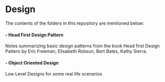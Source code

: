 # Design

The contents of the folders in this repository are mentioned below:
#### - Head First Design Pattern
Notes summarizing basic design patterns from the book Head first Design Pattern by Eric Freeman, Elisabeth Robson, Bert Bates, Kathy Sierra.

#### - Object Oriented Design
Low Level Designs for some real life scenarios
